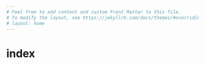 ```yaml
---
# Feel free to add content and custom Front Matter to this file.
# To modify the layout, see https://jekyllrb.com/docs/themes/#overriding-theme-defaults
# layout: home
---
```


# index
